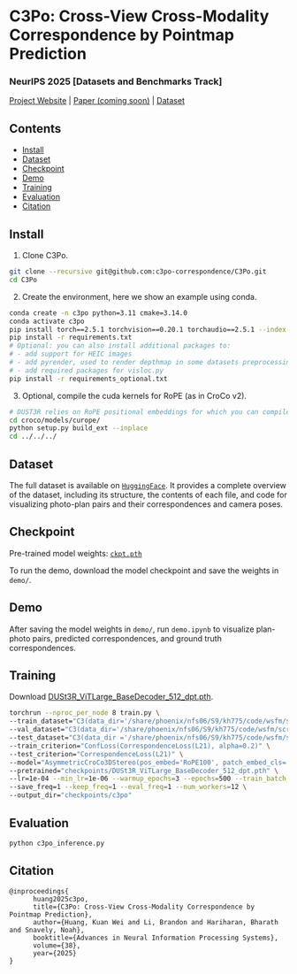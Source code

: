 
# C3Po: Cross-View Cross-Modality Correspondence by Pointmap Prediction
### NeurIPS 2025 [Datasets and Benchmarks Track]

[Project Website](https://c3po-correspondence.github.io/) | [Paper (coming soon)](https://c3po-correspondence.github.io/) | [Dataset](https://huggingface.co/datasets/kwhuang/C3)

## Contents
* [Install](#install)
* [Dataset](#dataset)
* [Checkpoint](#checkpoint)
* [Demo](#demo)
* [Training](#training)
* [Evaluation](#evaluation)
* [Citation](#citation)


## Install

1. Clone C3Po.
```bash
git clone --recursive git@github.com:c3po-correspondence/C3Po.git
cd C3Po
```

2. Create the environment, here we show an example using conda.
```bash
conda create -n c3po python=3.11 cmake=3.14.0
conda activate c3po 
pip install torch==2.5.1 torchvision==0.20.1 torchaudio==2.5.1 --index-url https://download.pytorch.org/whl/cu121  # use the correct version for you
pip install -r requirements.txt
# Optional: you can also install additional packages to:
# - add support for HEIC images
# - add pyrender, used to render depthmap in some datasets preprocessing
# - add required packages for visloc.py
pip install -r requirements_optional.txt
```

3. Optional, compile the cuda kernels for RoPE (as in CroCo v2).
```bash
# DUST3R relies on RoPE positional embeddings for which you can compile some cuda kernels for faster runtime.
cd croco/models/curope/
python setup.py build_ext --inplace
cd ../../../
```

## Dataset

The full dataset is available on [`HuggingFace`](https://huggingface.co/datasets/kwhuang/C3). It provides a complete overview of the dataset, including its structure, the contents of each file, and code for visualizing photo-plan pairs and their correspondences and camera poses.

## Checkpoint

Pre-trained model weights:
[`ckpt.pth`](https://drive.google.com/drive/folders/1OoJrtdfjYZhzvlmF9eKpptyWPbXvjofh?usp=sharing)

To run the demo, download the model checkpoint and save the weights in `demo/`.

## Demo

After saving the model weights in `demo/`, run `demo.ipynb` to visualize plan-photo pairs, predicted correspondences, and ground truth correspondences. 


## Training
Download [DUSt3R_ViTLarge_BaseDecoder_512_dpt.pth](https://github.com/naver/dust3r?tab=readme-ov-file#checkpoints).
```bash
torchrun --nproc_per_node 8 train.py \
--train_dataset="C3(data_dir='/share/phoenix/nfs06/S9/kh775/code/wsfm/scripts/data/c3po/', image_dir='/share/phoenix/nfs06/S9/kh775/dataset/megascenes_augmented_exhaustive/', split='train', resolution=[(512, 512)], augmentation_factor=3)" \
--val_dataset="C3(data_dir='/share/phoenix/nfs06/S9/kh775/code/wsfm/scripts/data/c3po/', image_dir='/share/phoenix/nfs06/S9/kh775/dataset/megascenes_augmented_exhaustive/', split='val', resolution=[(512, 512)], augmentation_factor=1)" \
--test_dataset="C3(data_dir ='/share/phoenix/nfs06/S9/kh775/code/wsfm/scripts/data/c3po/', image_dir='/share/phoenix/nfs06/S9/kh775/dataset/megascenes_augmented_exhaustive/', split='test', resolution=[(512, 512)], augmentation_factor=1)" \
--train_criterion="ConfLoss(CorrespondenceLoss(L21), alpha=0.2)" \
--test_criterion="CorrespondenceLoss(L21)" \
--model="AsymmetricCroCo3DStereo(pos_embed='RoPE100', patch_embed_cls='ManyAR_PatchEmbed', img_size=(512, 512), head_type='dpt', output_mode='pts3d', depth_mode=('exp', -inf, inf), conf_mode=('exp', 1, inf), enc_embed_dim=1024, enc_depth=24, enc_num_heads=16, dec_embed_dim=768, dec_depth=12, dec_num_heads=12)" \
--pretrained="checkpoints/DUSt3R_ViTLarge_BaseDecoder_512_dpt.pth" \
--lr=1e-04 --min_lr=1e-06 --warmup_epochs=3 --epochs=500 --train_batch_size=2 --test_batch_size=1 --accum_iter=3 \
--save_freq=1 --keep_freq=1 --eval_freq=1 --num_workers=12 \
--output_dir="checkpoints/c3po"
```


## Evaluation
```bash
python c3po_inference.py
```


## Citation
```
@inproceedings{
      huang2025c3po,
      title={C3Po: Cross-View Cross-Modality Correspondence by Pointmap Prediction}, 
      author={Huang, Kuan Wei and Li, Brandon and Hariharan, Bharath and Snavely, Noah},
      booktitle={Advances in Neural Information Processing Systems},
      volume={38},
      year={2025}
}
```

